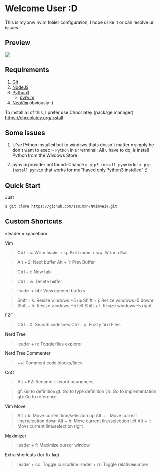 # Welcome User :D
This is my onw nvim folder configuration, I hope u like it or can resolve ur issues

## Preview

![](https://github.com/sssimxn/NVim4Win/blob/master/previuw.png)

## Requirements

1. [Git](https://git-scm.com/downloads)
2. [NodeJS](https://nodejs.org/es/download/)
3. [Python3](https://www.python.org/downloads/)
	* [pynvim](https://github.com/neovim/pynvim) 
4. [NeoVim](https://github.com/neovim/neovim/wiki/Installing-Neovim) obviously :)

To install all of this, I prefer use Chocolatey (package manager)
https://chocolatey.org/install

## Some issues 

1. U've Python installed but to windows thats doesn't matter n simply he don't want to exec `> Python` in ur terminal:
All u have to do, is install Python from the Windows Store

2. pynvim provider not found:
Change `> pip3 install pynvim` for `> pip install pynvim` that works for me "haved only Python3 installed" ;)

## Quick Start

Just
```bash
$ git clone https://github.com/sssimxn/NVim4Win.git
```

## Custom Shortcuts

«leader = spacebar»

Vim
> Ctrl + s: Write
> leader + q: Exit
> leader + wq: Write n Exit

> Alt + 2: Next buffer
> Alt + 1: Prev Buffer

> Ctrl + t: New tab

> Ctrl + w: Delete buffer

> leader + bb: View opened buffers

> Shift + k: Resize windows +5 up
> Shift + j: Resize windows -5 downr
> Shift + h: Resize windows +5 left
> Shift + l: Resize windows -5 right

FZF
> Ctrl + 0: Search codelines 
> Ctrl + p: Fuzzy find Files

Nerd Tree
> leader + n: Toggle files explorer

Nerd Tree Commenter
> ++: Comment code blocks/lines 

CoC
> Alt + F2: Rename all word ocurrences

> gf: Go to definition
> gt: Go to type definition
> gh: Go to implementation
> gb: Go to reference

Vim Move
> Alt + k: Move current line/selection up
> Alt + j: Move current line/selection down
> Alt + h: Move current line/selection left
> Alt + l: Move current line/selection right

Maximizer
> leader + f: Maximize cursor window

Extra shortcuts (for fix lag)
> leader + cc: Toggle cursorline
> leader + rr: Toggle relativenumber
